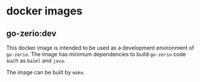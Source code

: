 # docker images

## go-zerio:dev

This docker image is intended to be used as a development environment of `go-zerio`.
The image has minimum dependencies to build `go-zerio` code such as `bazel` and `java`.

The image can be built by `make`.

